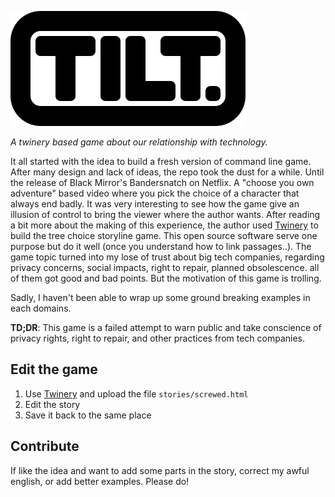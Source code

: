 ![Tilt Logo](/assets/visuals/tilt_logo.svg)

*A twinery based game about our relationship with technology.*

It all started with the idea to build a fresh version of command line game. After many design and lack of ideas, the repo took the dust for a while.
Until the release of Black Mirror's Bandersnatch on Netflix. A "choose you own adventure" based video where you pick the choice of a character that always end badly. It was very interesting to see how the game give an illusion of control to bring the viewer where the author wants. After reading a bit more about the making of this experience, the author used [Twinery](http://twinery.org/) to build the tree choice storyline game. This open source software serve one purpose but do it well (once you understand how to link passages..).
The game topic turned into my lose of trust about big tech companies, regarding privacy concerns, social impacts, right to repair, planned obsolescence. all of them got good and bad points. But the motivation of this game is trolling.

Sadly, I haven't been able to wrap up some ground breaking examples in each domains.

**TD;DR**: This game is a failed attempt to warn public and take conscience of privacy rights, right to repair, and other practices from tech companies.

## Edit the game

1. Use [Twinery](http://twinery.org/2/) and upload the file `stories/screwed.html`
2. Edit the story
3. Save it back to the same place

## Contribute

If like the idea and want to add some parts in the story, correct my awful english, or add better examples. Please do!
